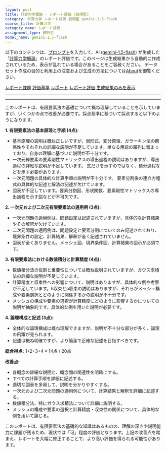 ```yaml
---
layout: post
title: 計算力学概論 - レポート評価 (説明型)
category: 計算力学 レポート評価 説明型 gemini-1.5-flash
course_title: 計算力学
category_name: レポート評価
assignment_type: 説明型
model_name: gemini-1.5-flash
---
```


以下のコンテンツは、[プロンプト](http://127.0.0.1:8000/generated/計算力学/gemini-1.5-flash/prompt_レポート評価-説明型.md)を入力して、AI ([gemini-1.5-flash](contents/gemini-1.5-flash)) が生成した「[計算力学概論](/contents/計算力学/)」のレポート評価です。このページは生成結果から自動的に作成されているため、表示が乱れている場合があることをご容赦ください。
データセット作成の目的と利用上の注意および生成の方法については[About](/About)を御覧ください。

[レポート課題](../レポート課題-説明型)
[評価基準](../評価基準-説明型)
[レポート](../レポート-説明型)
[レポート評価](../レポート評価-説明型)
[生成結果のみを表示](http://127.0.0.1:8000/generated/計算力学/gemini-1.5-flash/レポート評価-説明型.md)
  

***
***
  
このレポートは、有限要素法の基礎について概ね理解していることを示していますが、いくつかの点で改善が必要です。採点基準に基づいて採点すると以下のようになります。


**1. 有限要素法の基本原理と手順 (4点):**

* 基本原理の説明は概ね正しいですが、弱形式、変分原理、ガラーキン法の関係性やそれぞれの詳細な説明が不足しています。単なる用語の羅列に留まっており、自身の理解に基づいた説明が不十分です。
* 一次元棒要素の要素剛性マトリックスの導出過程の説明はありますが、導出過程の詳細な説明が不足しています。  式だけを示すのではなく、積分過程などを示す必要があります。
* 一次元問題の具体的な計算手順の説明が不十分です。  要素分割後の連立方程式の具体的な記述と解法の記述が欠けています。
* 図表が不足しています。要素分割図、形状関数、要素剛性マトリックスの導出過程を示す図などが不可欠です。


**2. 一次元および二次元有限要素法の適用例 (3点):**

* 一次元問題の適用例は、問題設定は記述されていますが、具体的な計算結果やその解釈が欠けています。
* 二次元問題の適用例は、問題設定と要素分割についてのみ記述されており、境界条件の設定、計算結果、解釈が全く記述されていません。
* 図表が全くありません。メッシュ図、境界条件図、計算結果の図示が必須です。


**3. 有限要素法における数値積分と計算精度 (4点):**

* 数値積分法の役割と重要性については概ね説明されていますが、ガウス求積法の詳細な説明が不足しています。
* 計算精度と収束性への影響について、説明はありますが、具体的な例や考察が不足しています。h収束とp収束の説明はありますが、それらがメッシュ構成や要素選択とどのように関係するかの説明が不十分です。
* メッシュの構成や要素の選択が計算精度にどのように影響するかについての説明が抽象的です。具体的な例を用いた説明が必要です。


**4. 論理構成と記述 (3点):**

* 全体的な論理構成は概ね理解できますが、説明が不十分な部分が多く、論理の飛躍が見られます。
* 記述は概ね明確ですが、より簡潔で正確な記述を目指すべきです。


**総合得点:** 1+2+3+4 = 14点 / 20点


**改善点:**

* 各概念の詳細な説明と、概念間の関連性を明確にする。
* すべての計算手順を詳細に記述する。
* 適切な図表を多用して、説明を分かりやすくする。
* 一次元および二次元問題の適用例について、計算結果と解釈を詳細に記述する。
* 数値積分法、特にガウス求積法について詳細に説明する。
* メッシュの構成や要素の選択と計算精度・収束性の関係について、具体的な例を用いて論じる。


このレポートは、有限要素法の基礎的な知識はあるものの、理解の深さや説明能力に課題が残るため、現状では「可」程度の評価となります。上記の改善点を踏まえ、レポートを大幅に修正することで、より高い評価を得られる可能性があります。

